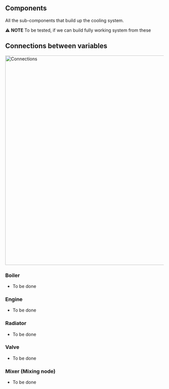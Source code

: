 
## Components

All the sub-components that build up the cooling system.

:warning: **NOTE** To be tested, if we can build fully working system from these

## Connections between variables

<img width="666" alt="Connections" src="https://github.com/user-attachments/assets/e15b2e26-2727-4089-a98a-94f9ded0a4c6" />


### Boiler
- To be done

### Engine
- To be done

### Radiator
- To be done

### Valve
- To be done

### Mixer (Mixing node)
- To be done



